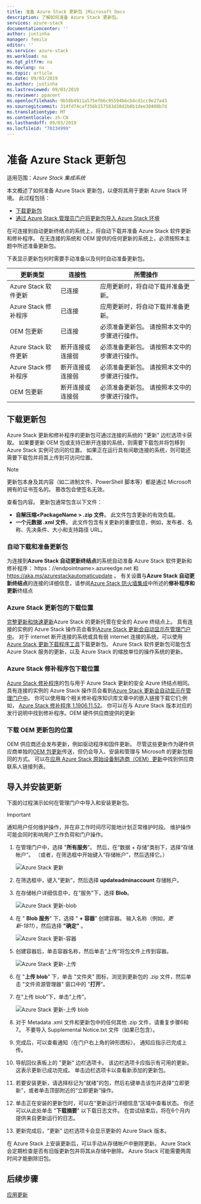 ```yaml
---
title: 准备 Azure Stack 更新包 |Microsoft Docs
description: 了解如何准备 Azure Stack 更新包。
services: azure-stack
documentationcenter: ''
author: justinha
manager: femila
editor: ''
ms.service: azure-stack
ms.workload: na
ms.tgt_pltfrm: na
ms.devlang: na
ms.topic: article
ms.date: 09/03/2019
ms.author: justinha
ms.lastreviewed: 09/03/2019
ms.reviewer: ppacent
ms.openlocfilehash: 9b58b4911a575ef66c95594b6cb4cd1cc9e27a43
ms.sourcegitcommit: 314fd74caf356b157583d38d2b8b1dee30408b7d
ms.translationtype: MT
ms.contentlocale: zh-CN
ms.lasthandoff: 09/03/2019
ms.locfileid: "70234999"
---
```

# <a name="prepare-an-azure-stack-update-package"></a>准备 Azure Stack 更新包

适用范围：*Azure Stack 集成系统*

本文概述了如何准备 Azure Stack 更新包，以便将其用于更新 Azure Stack 环境。 此过程包括：

- [下载更新包](#download-the-update-package)
- [通过 Azure Stack 管理员门户将更新包导入 Azure Stack 环境](#import-and-install-updates)

在可连接到自动更新终结点的系统上，将自动下载并准备 Azure Stack 软件更新和修补程序。 在无连接的系统和 OEM 提供的任何更新的系统上，必须按照本主题中所述准备更新包。  

下表显示更新包何时需要手动准备以及何时自动准备更新包。

| 更新类型 | 连接性 | 所需操作 |
| --- | --- | --- |
| Azure Stack 软件更新 | 已连接 | 应用更新时，将自动下载并准备更新。 |
| Azure Stack 修补程序 | 已连接 | 应用更新时，将自动下载并准备更新。 |
| OEM 包更新 | 已连接 | 必须准备更新包。 请按照本文中的步骤进行操作。 |
| Azure Stack 软件更新 | 断开连接或连接弱 | 必须准备更新包。 请按照本文中的步骤进行操作。 |
| Azure Stack 修补程序 | 断开连接或连接弱 | 必须准备更新包。 请按照本文中的步骤进行操作。 |
| OEM 包更新 | 断开连接或连接弱 | 必须准备更新包。 请按照本文中的步骤进行操作。 |

## <a name="download-the-update-package"></a>下载更新包
Azure Stack 更新和修补程序的更新包可通过连接的系统的 "更新" 边栏选项卡获取。 如果要更新 OEM 包或支持已断开连接的系统，则需要下载包并将包移到 Azure Stack 实例可访问的位置。 如果正在运行具有间歇连接的系统，则可能还需要下载包并将其上传到可访问位置。

>[!NOTE]
>更新包本身及其内容（如二进制文件、PowerShell 脚本等）都是通过 Microsoft 拥有的证书签名的。 篡改包会使签名无效。

查看包内容。 更新包通常包含以下文件：

-   **自解压缩\<PackageName > .zip 文件**。 此文件包含更新的有效负载。
- **一个元数据 .xml 文件**。 此文件包含有关更新的重要信息，例如，发布者、名称、先决条件、大小和支持路径 URL。

### <a name="automatic-download-and-preparation-for-update-packages"></a>自动下载和准备更新包
为连接到**Azure Stack 自动更新终结点**的系统自动准备 Azure Stack 软件更新和修补程序： https：//endpointname>.azureedge.net 和 https://aka.ms/azurestackautomaticupdate 。 有关设置与**Azure Stack 自动更新终结点**的连接的详细信息，请参阅[Azure Stack 防火墙集成](https://docs.microsoft.com/azure-stack/operator/azure-stack-integrate-endpoints#ports-and-urls-outbound)中所述的**修补程序和更新**终结点

### <a name="where-to-download-azure-stack-update-packages"></a>Azure Stack 更新包的下载位置

[完整更新和快速更新](https://docs.microsoft.com/azure-stack/operator/azure-stack-updates#update-package-types)Azure Stack 的更新托管在安全的 Azure 终结点上。 具有连接的实例的 Azure Stack 操作员会看到[Azure Stack 更新会自动显示在管理门户中](https://docs.microsoft.com/azure-stack/operator/azure-stack-update-prepare-package#automatic-download-and-preparation-for-update-packages)。 对于 internet 断开连接的系统或具有弱 internet 连接的系统，可以使用[Azure Stack 更新下载程序工具](https://aka.ms/azurestackupdatedownload)下载更新包。 Azure Stack 软件更新包可能包含 Azure Stack 服务的更新，以及 Azure Stack 的缩放单位的操作系统的更新。

### <a name="where-to-download-azure-stack-hotfix-packages"></a>Azure Stack 修补程序包下载位置

[Azure Stack 修补程序](https://docs.microsoft.com/azure-stack/operator/azure-stack-updates#update-package-types)的包与用于 Azure Stack 更新的安全 Azure 终结点相同。 具有连接的实例的 Azure Stack 操作员会看到[Azure Stack 更新会自动显示在管理门户中](https://docs.microsoft.com/azure-stack/operator/azure-stack-update-prepare-package#automatic-download-and-preparation-for-update-packages)。 你可以使用每个相关修补程序知识库文章中的嵌入链接下载它们;例如， [Azure Stack 修补程序 1.1906.11.52](https://support.microsoft.com/help/4515650)。 你可以在与 Azure Stack 版本对应的发行说明中找到修补程序。OEM 硬件供应商提供的更新

### <a name="where-to-download-oem-update-packages"></a>下载 OEM 更新包的位置
OEM 供应商还会发布更新，例如驱动程序和固件更新。 尽管这些更新作为硬件供应商单独的[OEM 包更新](https://docs.microsoft.com/azure-stack/operator/azure-stack-updates#update-package-types)传送，但仍会导入、安装和管理与 Microsoft 的更新包相同的方式。 可以在[应用 Azure Stack 原始设备制造商（OEM）更新](https://docs.microsoft.com/azure-stack/operator/azure-stack-update-oem#oem-contact-information)中找到供应商联系人链接列表。

## <a name="import-and-install-updates"></a>导入并安装更新

下面的过程演示如何在管理门户中导入和安装更新包。

> [!Important]  
> 通知用户任何维护操作，并在非工作时间尽可能地计划正常维护时段。 维护操作可能会同时影响用户工作负荷和门户操作。

1.  在管理门户中，选择 "**所有服务**"。 然后，在“数据 + 存储”类别下，选择“存储帐户”。 （或者，在筛选框中开始键入“存储帐户”，然后选择它。）

    ![Azure Stack 更新](./media/azure-stack-update-prepare-package/image1.png) 

1.  在筛选框中，键入“更新”，然后选择 **updateadminaccount** 存储帐户。

2.  在存储帐户详细信息中，在“服务”下，选择 **Blob**。

    ![Azure Stack 更新-blob](./media/azure-stack-update-prepare-package/image2.png)

1.  在 " **Blob 服务**" 下，选择 " **+ 容器**" 创建容器。 输入名称（例如，*更新-1811*），然后选择 **"确定"** 。

    ![Azure Stack 更新-容器](./media/azure-stack-update-prepare-package/image3.png)

1.  创建容器后，单击容器名称，然后单击“上传”将包文件上传到容器。

    ![Azure Stack 更新-上传](./media/azure-stack-update-prepare-package/image4.png)

1.  在 "**上传 blob**" 下，单击 "文件夹" 图标，浏览到更新包的 .zip 文件，然后单击 "文件资源管理器" 窗口中的 "**打开**"。

2.  在“上传 blob”下，单击“上传”。

    ![Azure Stack 更新-上传 blob](./media/azure-stack-update-prepare-package/image5.png)

1.  对于 Metadata .xml 文件和更新包中的任何其他 .zip 文件，请重复步骤6和7。 不要导入 Supplemental Notice.txt 文件（如果已包含）。

2.  完成后，可以查看通知（在门户右上角的钟形图标）。 通知应指示已完成上传。

3.  导航回仪表板上的 "更新" 边栏选项卡。 该边栏选项卡应指示有可用的更新。 这表示更新已成功完成。 单击边栏选项卡以查看新添加的更新包。

4.  若要安装更新，请选择标记为“就绪”的包，然后右键单击该包并选择“立即更新”，或者单击顶部附近的“立即更新”操作。

5.  单击正在安装的更新包时，可以在“更新运行详细信息”区域中查看状态。 你还可以从此处单击 "**下载摘要**" 以下载日志文件。 在尝试结束后，将在6个月内提供来自更新运行的日志。

6.  更新完成后，"更新" 边栏选项卡会显示更新的 Azure Stack 版本。

在 Azure Stack 上安装更新后，可以手动从存储帐户中删除更新。 Azure Stack 会定期检查是否有旧版更新包并将其从存储中删除。 Azure Stack 可能需要两周时间才能删除旧包。

## <a name="next-steps"></a>后续步骤

[应用更新](azure-stack-apply-updates.md)
